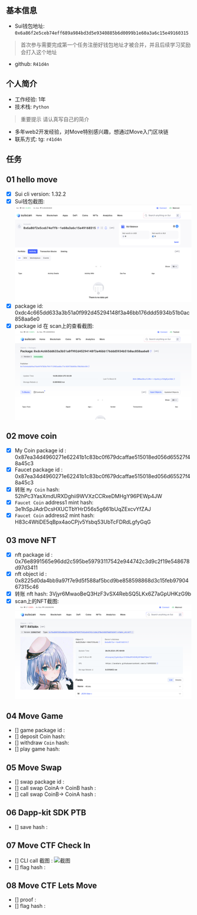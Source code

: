 ## 基本信息
- Sui钱包地址: `0x6a86f2e5ceb74eff689a984bd3d5e9340885b6d0099b1e60a3a6c15e49160315`
> 首次参与需要完成第一个任务注册好钱包地址才被合并，并且后续学习奖励会打入这个地址
- github: `R41d4n`

## 个人简介
- 工作经验: 1年
- 技术栈: `Python`
> 重要提示 请认真写自己的简介
- 多年web2开发经验，对Move特别感兴趣，想通过Move入门区块链
- 联系方式: tg: `r41d4n` 

## 任务

##   01 hello move  
- [x] Sui cli version: 1.32.2
- [x] Sui钱包截图: ![Sui钱包截图](./0.png)
- [x] package id: 0xdc4c665dd633a3b51a0f992d45294148f3a46bb176ddd5934b51b0ac858aa6e0
- [x] package id 在 scan上的查看截图:![Scan截图](./2.png)

##   02 move coin
- [x] My Coin package id :  0x87ea34d4960271e62241b1c83bc0f679dcaffae515018ed056d65527f48a45c3
- [x] Faucet package id :  0x87ea34d4960271e62241b1c83bc0f679dcaffae515018ed056d65527f48a45c3
- [x] 转账 `My Coin` hash: 52hPc3YasXmdURXDghii9WVXzCCRxeDMHgY96PEWp4JW
- [x] `Faucet Coin` address1 mint hash: 3e1hSpJAdrDcsHXUCTbYHrD56s5g661bUqZExcvYfZAJ
- [x] `Faucet Coin` address2 mint hash: H83c4WtiDE5qBpx4aoCPjv5Ysbq53UbTcFDRdLgfyGqG

##   03 move NFT
- [x] nft package id : 0x76e8991565e96dd2c595be59793117542e944742c3d9c2f19e548678d97d3411
- [x] nft object id :  0x8225d0da4bb9a97f7e9d5f588af5bcd9be858598868d3c15feb9790467315c46
- [x] 转账 nft  hash: 3Vjyr6MwaoBeQ3HzF3vSX4RebSQ5LKx6Z7aGpUHKzG9b
- [x] scan上的NFT截图:![Scan截图](./3.png)

##   04 Move Game
- [] game package id :
- [] deposit Coin hash:
- [] withdraw `Coin` hash:
- [] play game hash:

##   05 Move Swap
- [] swap package id :
- [] call swap CoinA-> CoinB  hash :
- [] call swap CoinB-> CoinA  hash :

##   06 Dapp-kit SDK PTB
- [] save hash :

##   07 Move CTF Check In
- [] CLI call 截图 : ![截图](./images/你的图片地址)
- [] flag hash :

##   08 Move CTF Lets Move
- [] proof : 
- [] flag hash :
